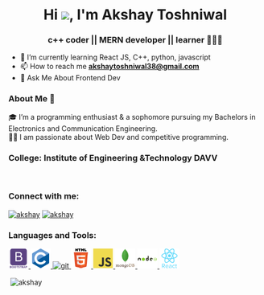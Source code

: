 <h1 align="center">Hi <img src="https://github.com/TheDudeThatCode/TheDudeThatCode/blob/master/Assets/Hi.gif" width="29px">, I'm Akshay Toshniwal</h1>
<h3 align="center">c++ coder || MERN developer || learner 👨🏻‍💻</h3>

- 🌱 I’m currently learning React JS, C++, python, javascript
- 📫 How to reach me **akshaytoshniwal38@gmail.com**
- 📣 Ask Me About Frontend Dev

### About Me 🚀

🎓 I’m a programming enthusiast & a sophomore pursuing my Bachelors in Electronics and Communication Engineering.</br>
👨‍💻 I am passionate about Web Dev and competitive programming. </br>

<h3> College: Institute of Engineering &Technology DAVV </h3> <br />
<h3 align="left">Connect with me:</h3>
<p align="left">

<a href="https://www.linkedin.com/in/akshay-toshniwal-%F0%9F%87%AE%F0%9F%87%B3-a3aa77206/" target="blank"><img align="center" src="https://cdn.jsdelivr.net/npm/simple-icons@3.0.1/icons/linkedin.svg" alt="akshay" height="30" width="40" /></a>
<a href="https://www.instagram.com/maheshwari_akshay18/" target="blank"><img align="center" src="https://cdn.jsdelivr.net/npm/simple-icons@3.0.1/icons/instagram.svg" alt="akshay" height="30" width="40" /></a>

</p>

<h3 align="left">Languages and Tools:</h3>
<p align="left"> <a href="https://getbootstrap.com" target="_blank"> <img src="https://raw.githubusercontent.com/devicons/devicon/master/icons/bootstrap/bootstrap-plain-wordmark.svg" alt="bootstrap" width="40" height="40"/> </a> <a href="https://www.cprogramming.com/" target="_blank"> <img src="https://raw.githubusercontent.com/devicons/devicon/master/icons/c/c-original.svg" alt="c" width="40" height="40"/> </a>  <a href="https://git-scm.com/" target="_blank"> <img src="https://www.vectorlogo.zone/logos/git-scm/git-scm-icon.svg" alt="git" width="40" height="40"/> </a> <a href="https://www.w3.org/html/" target="_blank"> <img src="https://raw.githubusercontent.com/devicons/devicon/master/icons/html5/html5-original-wordmark.svg" alt="html5" width="40" height="40"/> </a> <a href="https://developer.mozilla.org/en-US/docs/Web/JavaScript" target="_blank"> <img src="https://raw.githubusercontent.com/devicons/devicon/master/icons/javascript/javascript-original.svg" alt="javascript" width="40" height="40"/> </a> <a href="https://www.mongodb.com/" target="_blank"> <img src="https://raw.githubusercontent.com/devicons/devicon/master/icons/mongodb/mongodb-original-wordmark.svg" alt="mongodb" width="40" height="40"/> </a> <a href="https://nodejs.org" target="_blank"> <img src="https://raw.githubusercontent.com/devicons/devicon/master/icons/nodejs/nodejs-original-wordmark.svg" alt="nodejs" width="40" height="40"/> </a> <a href="https://reactjs.org/" target="_blank"> <img src="https://raw.githubusercontent.com/devicons/devicon/master/icons/react/react-original-wordmark.svg" alt="react" width="40" height="40"/> </a> </p>

<p>&nbsp;<img align="center" src="https://github-readme-stats.vercel.app/api?username=Akshay1810&show_icons=true&locale=en" alt="akshay" /></p>

